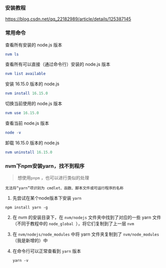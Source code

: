 ### 安装教程

https://blog.csdn.net/qq_22182989/article/details/125387145



### 常用命令

查看所有安装的 node.js 版本

```elm
nvm ls
```

查看所有可以直接（通过命令行）安装的 node.js 版本

```elm
nvm list available
```

安装 16.15.0 版本的 node.js

```elm
nvm install 16.15.0
```

切换当前使用的 node.js 版本

```elm
nvm use 16.15.0
```

查看当前 node.js 版本

```elm
node -v
```

 卸载 16.15.0 版本的 node.js

```elm
nvm uninstall 16.15.0
```



### nvm下npm安装yarn，找不到程序

> 想使用`pnpm` ，也可以进行类似的处理

```
无法将“yarn”项识别为 cmdlet、函数、脚本文件或可运行程序的名称
```



1. 先尝试在某个node版本下安装 `yarn`

```shell
npm install yarn -g
```



2. 在 nvm 的安装目录下，在 `nvm/nodejs` 文件夹中找到了对应的一些 yarn 文件（不同于教程中的 `node_global `），将它们复制到了上一层 `nvm`



3. 在 `nvm/nodejs/node_modules` 中将 yarn 文件夹复制到了 `nvm/node_modules` （我是新增的）中



4. 在命令行可以正常查看到 `yarn` 版本

   ```shell
   yarn -v
   ```

   

